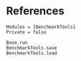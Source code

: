 # References

```@autodocs
Modules = [BenchmarkTools]
Private = false
```

```@docs
Base.run
BenchmarkTools.save
BenchmarkTools.load
```

